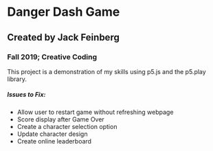 # Danger Dash Game
## Created by Jack Feinberg
### Fall 2019; Creative Coding
This project is a demonstration of my skills using p5.js and the p5.play library.



##### Issues to Fix:
- Allow user to restart game without refreshing webpage
- Score display after Game Over
- Create a character selection option
- Update character design
- Create online leaderboard
